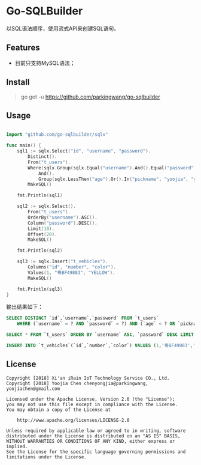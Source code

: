# Go-SQLBuilder

以SQL语法顺序，使用流式API来创建SQL语句。

## Features

- 目前只支持MySQL语法；

## Install

> go get -u https://github.com/parkingwang/go-sqlbuilder

## Usage

```go

import "github.com/go-sqlbuilder/sqlx"

func main() {
	sql1 := sqlx.Select("id", "username", "password").
        Distinct().
        From("t_users").
        Where(sqlx.Group(sqlx.Equal("username").And().Equal("password")).
            And().
            Group(sqlx.LessThen("age").Or().In("pickname", "yoojia", "yoojiachen"))).
        MakeSQL()

    fmt.Println(sql1)

    sql2 := sqlx.Select().
        From("t_users").
        OrderBy("username").ASC().
        Column("password").DESC().
        Limit(10).
        Offset(20).
        MakeSQL()

    fmt.Println(sql2)

    sql3 := sqlx.Insert("t_vehicles").
        Columns("id", "number", "color").
        Values(1, "粤BF49883", "YELLOW").
        MakeSQL()

    fmt.Println(sql3)
}
```

输出结果如下：

```sql
SELECT DISTINCT `id`,`username`,`password` FROM `t_users`
    WHERE (`username` = ? AND `password` = ?) AND (`age` < ? OR `pickname` IN ('yoojia','yoojiachen'));

SELECT * FROM `t_users` ORDER BY `username` ASC, `password` DESC LIMIT 10 OFFSET 20;

INSERT INTO `t_vehicles`(`id`,`number`,`color`) VALUES (1,'粤BF49883','YELLOW');
```

## License

    Copyright [2018] Xi'an iRain IoT Technology Service CO., Ltd.
    Copyright [2018] Yoojia Chen chenyongjia@parkingwang, yoojiachen@gmail.com

    Licensed under the Apache License, Version 2.0 (the "License");
    you may not use this file except in compliance with the License.
    You may obtain a copy of the License at

        http://www.apache.org/licenses/LICENSE-2.0

    Unless required by applicable law or agreed to in writing, software
    distributed under the License is distributed on an "AS IS" BASIS,
    WITHOUT WARRANTIES OR CONDITIONS OF ANY KIND, either express or implied.
    See the License for the specific language governing permissions and
    limitations under the License.